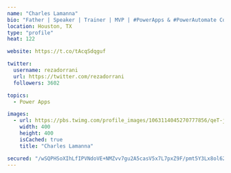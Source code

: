```yaml
---
name: "Charles Lamanna"
bio: "Father | Speaker | Trainer | MVP | #PowerApps & #PowerAutomate Community Super User | YouTuber Right-pointing triangle http://youtube.com/c/rezadorrani | Learn - Share - Clockwise rightwards and leftwards open circle arrows"
location: Houston, TX
type: "profile"
heat: 122

website: https://t.co/tAcqSdqguf

twitter:
  username: rezadorrani
  url: https://twitter.com/rezadorrani
  followers: 3602

topics:
  - Power Apps

images:
  - url: https://pbs.twimg.com/profile_images/1063114045270777856/qeT-jpWr_400x400.jpg
    width: 400
    height: 400
    isCached: true
    title: "Charles Lamanna"

secured: "/wSQPHSoXIhLfIPVNdoVE+NMZvv7gu2A5casV5x7L7pxZ9F/pmt5Y3Lx8ol62vQnEkeboOLoZFRsyYNwLjCcM9Nl/bFUYGckZTcCoScAPBLXAxaO91Qmp8KqOUCzsv9XPI5ynY6ZC3b1lJd3y9TjbaGmzfCaqOC3eE5+TipzYIgvrur0M3Ig8jdCdc0p5iBpaFGM5Dqw4k0Q6dhldCdZCZI5VCpLhUgfzCxbO8mP0hSjC60dYlD+d7cmF/1PONjZI94tQg6a+SHw0wOFhkJBUKlhKnmpus+5p0HP3e5XzASQx+x5SI42CHZ36HUQGJiQVA/1RwhYfMw5+55ciEqUDnK3PLajV5rbIorinFlshWcQv+SPjC3p9Zq2wZtp/D9I4RV+mPMlBcGlsM4s3y+6UPXkKRSKWQKh71ttHRNWRgY=;0qy9LPZNCtP/PqubaLFMXQ=="
---
```


